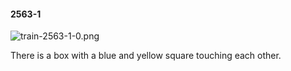 #### 2563-1
![train-2563-1-0.png](https://github.com/lil-lab/nlvr/raw/master/nlvr/train/images/53/train-2563-1-0.png "train-2563-1-0.png")

There is a box with a blue and yellow square touching each other.